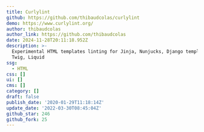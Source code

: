 ```yaml
---
title: Curlylint
github: https://github.com/thibaudcolas/curlylint
demo: https://www.curlylint.org/
author: thibaudcolas
author_link: https://github.com/thibaudcolas
date: 2024-11-28T20:11:18.952Z
description: >-
  Experimental HTML templates linting for Jinja, Nunjucks, Django templates,
  Twig, Liquid
ssg:
  - HTML
css: []
ui: []
cms: []
category: []
draft: false
publish_date: '2020-01-29T11:18:14Z'
update_date: '2022-03-30T08:45:04Z'
github_star: 246
github_fork: 25
---
```

